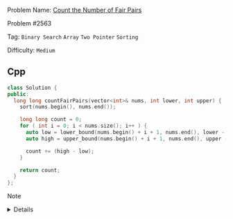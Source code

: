 Problem Name: [Count the Number of Fair Pairs](https://leetcode.com/problems/count-the-number-of-fair-pairs/description/)

Problem #2563

Tag: `Binary Search` `Array` `Two Pointer` `Sorting`

Difficulty: `Medium`

## Cpp

```cpp
class Solution {
public:
  long long countFairPairs(vector<int>& nums, int lower, int upper) {
    sort(nums.begin(), nums.end());

    long long count = 0;
    for ( int i = 0; i < nums.size(); i++ ) {
      auto low = lower_bound(nums.begin() + i + 1, nums.end(), lower - nums[i]);
      auto high = upper_bound(nums.begin() + i + 1, nums.end(), upper - nums[i]);

      count += (high - low);
    }

    return count;
  }
};
```

> [!NOTE]
>
> <details>
>   <li>Sort the given array</li>
>   <li>Traverse the array and find lower & upper bound for every single element</li>
>   <li>Count the pairs and return it</li>
> </details>
